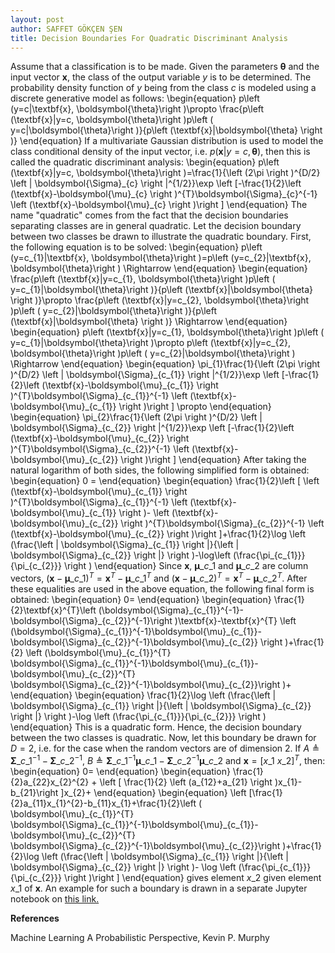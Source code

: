 ```yaml
---
layout: post
author: SAFFET GÖKÇEN ŞEN
title: Decision Boundaries For Quadratic Discriminant Analysis
---
```

Assume that a classification is to be made. Given the parameters $\boldsymbol{\theta}$ and the input vector $\textbf{x}$, the class of the output variable $y$ is to be determined. The probability density function of $y$ being from the class $c$ is modeled using a discrete generative model as follows:
\begin{equation}
p\left (y=c|\textbf{x}, \boldsymbol{\theta}\right )\propto \frac{p\left (\textbf{x}|y=c, \boldsymbol{\theta}\right )p\left ( y=c|\boldsymbol{\theta}\right )}{p\left (\textbf{x}|\boldsymbol{\theta} \right )}
\end{equation}
If a multivariate Gaussian distribution is used to model the class conditional density of the input vector, i.e. $p\left (\textbf{x}|y=c, \boldsymbol{\theta}\right )$, then this is called the quadratic discriminant analysis:
\begin{equation}
p\left (\textbf{x}|y=c, \boldsymbol{\theta}\right )=\frac{1}{\left (2\pi \right )^{D/2} \left | \boldsymbol{\Sigma}\_{c} \right |^{1/2}}\exp \left [-\frac{1}{2}\left (\textbf{x}-\boldsymbol{\mu}\_{c} \right )^{T}\boldsymbol{\Sigma}\_{c}^{-1} \left (\textbf{x}-\boldsymbol{\mu}\_{c} \right )\right ]
\end{equation}
The name "quadratic" comes from the fact that the decision boundaries separating classes are in general quadratic.
Let the decision boundary between two classes be drawn to illustrate the quadratic boundary. First, the following equation is to be solved:
\begin{equation}
p\left (y=c\_{1}|\textbf{x}, \boldsymbol{\theta}\right )=p\left (y=c\_{2}|\textbf{x}, \boldsymbol{\theta}\right ) \Rightarrow 
\end{equation}
\begin{equation}
\frac{p\left (\textbf{x}|y=c\_{1}, \boldsymbol{\theta}\right )p\left ( y=c\_{1}|\boldsymbol{\theta}\right )}{p\left (\textbf{x}|\boldsymbol{\theta} \right )}\propto \frac{p\left (\textbf{x}|y=c\_{2}, \boldsymbol{\theta}\right )p\left ( y=c\_{2}|\boldsymbol{\theta}\right )}{p\left (\textbf{x}|\boldsymbol{\theta} \right )} \Rightarrow
\end{equation}
\begin{equation}
p\left (\textbf{x}|y=c\_{1}, \boldsymbol{\theta}\right )p\left ( y=c\_{1}|\boldsymbol{\theta}\right )\propto p\left (\textbf{x}|y=c\_{2}, \boldsymbol{\theta}\right )p\left ( y=c\_{2}|\boldsymbol{\theta}\right ) \Rightarrow
\end{equation}
\begin{equation}
\pi\_{1}\frac{1}{\left (2\pi \right )^{D/2} \left | \boldsymbol{\Sigma}\_{c\_{1}} \right |^{1/2}}\exp \left [-\frac{1}{2}\left (\textbf{x}-\boldsymbol{\mu}\_{c\_{1}} \right )^{T}\boldsymbol{\Sigma}\_{c\_{1}}^{-1} \left (\textbf{x}-\boldsymbol{\mu}\_{c\_{1}} \right )\right ] \propto
\end{equation}
\begin{equation}
\pi\_{2}\frac{1}{\left (2\pi \right )^{D/2} \left | \boldsymbol{\Sigma}\_{c\_{2}} \right |^{1/2}}\exp \left [-\frac{1}{2}\left (\textbf{x}-\boldsymbol{\mu}\_{c\_{2}} \right )^{T}\boldsymbol{\Sigma}\_{c\_{2}}^{-1} \left (\textbf{x}-\boldsymbol{\mu}\_{c\_{2}} \right )\right ]
\end{equation}
After taking the natural logarithm of both sides, the following simplified form is obtained:
\begin{equation}
0 = 
\end{equation}
\begin{equation}
\frac{1}{2}\left [ \left (\textbf{x}-\boldsymbol{\mu}\_{c\_{1}} \right )^{T}\boldsymbol{\Sigma}\_{c\_{1}}^{-1} \left (\textbf{x}-\boldsymbol{\mu}\_{c\_{1}} \right )- \left (\textbf{x}-\boldsymbol{\mu}\_{c\_{2}} \right )^{T}\boldsymbol{\Sigma}\_{c\_{2}}^{-1} \left (\textbf{x}-\boldsymbol{\mu}\_{c\_{2}} \right )\right ]+\frac{1}{2}\log \left (\frac{\left | \boldsymbol{\Sigma}\_{c\_{1}} \right |}{\left | \boldsymbol{\Sigma}\_{c\_{2}} \right |} \right )-\log\left (\frac{\pi\_{c\_{1}}}{\pi\_{c\_{2}}} \right )
\end{equation}
Since $\textbf{x}$, $\boldsymbol{\mu}\_{c\_{1}}$ and $\boldsymbol{\mu}\_{c\_{2}}$ are column vectors, $\left (\textbf{x}-\boldsymbol{\mu}\_{c\_{1}} \right )^{T}=\textbf{x}^{T}-\boldsymbol{\mu}\_{c\_{1}}^{T}$ and $\left (\textbf{x}-\boldsymbol{\mu}\_{c\_{2}} \right )^{T}=\textbf{x}^{T}-\boldsymbol{\mu}\_{c\_{2}}^{T}$. After these equalities are used in the above equation, the following final form is obtained:
\begin{equation}
0=
\end{equation}
\begin{equation}
\frac{1}{2}\textbf{x}^{T}\left (\boldsymbol{\Sigma}\_{c\_{1}}^{-1}-\boldsymbol{\Sigma}\_{c\_{2}}^{-1}\right )\textbf{x}-\textbf{x}^{T} \left (\boldsymbol{\Sigma}\_{c\_{1}}^{-1}\boldsymbol{\mu}\_{c\_{1}}-\boldsymbol{\Sigma}\_{c\_{2}}^{-1}\boldsymbol{\mu}\_{c\_{2}} \right )+\frac{1}{2} \left (\boldsymbol{\mu}\_{c\_{1}}^{T} \boldsymbol{\Sigma}\_{c\_{1}}^{-1}\boldsymbol{\mu}\_{c\_{1}}-\boldsymbol{\mu}\_{c\_{2}}^{T} \boldsymbol{\Sigma}\_{c\_{2}}^{-1}\boldsymbol{\mu}\_{c\_{2}}\right )+
\end{equation}
\begin{equation}
\frac{1}{2}\log \left (\frac{\left | \boldsymbol{\Sigma}\_{c\_{1}} \right |}{\left | \boldsymbol{\Sigma}\_{c\_{2}} \right |} \right )-\log \left (\frac{\pi\_{c\_{1}}}{\pi\_{c\_{2}}} \right )
\end{equation}
This is a quadratic form. Hence, the decision boundary between the two classes is quadratic. Now, let this boundary be drawn for $D=2$, i.e. for the case when the random vectors are of dimension 2. If $A \triangleq \boldsymbol{\Sigma}\_{c\_{1}}^{-1}-\boldsymbol{\Sigma}\_{c\_{2}}^{-1}$, $B \triangleq \boldsymbol{\Sigma}\_{c\_{1}}^{-1}\boldsymbol{\mu}\_{c\_{1}}-\boldsymbol{\Sigma}\_{c\_{2}}^{-1}\boldsymbol{\mu}\_{c\_{2}}$ and $\textbf{x}=\left [x\_{1} \ x\_{2} \right ]^{T}$, then:
\begin{equation}
0=
\end{equation}
\begin{equation}
\frac{1}{2}a\_{22}x\_{2}^{2} + \left [ \frac{1}{2} \left (a\_{12}+a\_{21} \right )x\_{1}-b\_{21}\right ]x\_{2}+
\end{equation}
\begin{equation}
\left [\frac{1}{2}a\_{11}x\_{1}^{2}-b\_{11}x\_{1}+\frac{1}{2}\left ( \boldsymbol{\mu}\_{c\_{1}}^{T} \boldsymbol{\Sigma}\_{c\_{1}}^{-1}\boldsymbol{\mu}\_{c\_{1}}-\boldsymbol{\mu}\_{c\_{2}}^{T} \boldsymbol{\Sigma}\_{c\_{2}}^{-1}\boldsymbol{\mu}\_{c\_{2}}\right )+\frac{1}{2}\log \left (\frac{\left | \boldsymbol{\Sigma}\_{c\_{1}} \right |}{\left | \boldsymbol{\Sigma}\_{c\_{2}} \right |} \right )- \log \left (\frac{\pi\_{c\_{1}}}{\pi\_{c\_{2}}} \right )\right ]
\end{equation}
gives element $x\_{2}$ given element $x\_{1}$ of $\textbf{x}$. An example for such a boundary is drawn in a separate Jupyter notebook on [this link.](https://github.com/SaffetGokcenSen/Gaussian-Models/blob/master/decision_boundaries_for_quadratic_discriminant_analysis.ipynb)

$\textbf{References}$

Machine Learning A Probabilistic Perspective, Kevin P. Murphy
